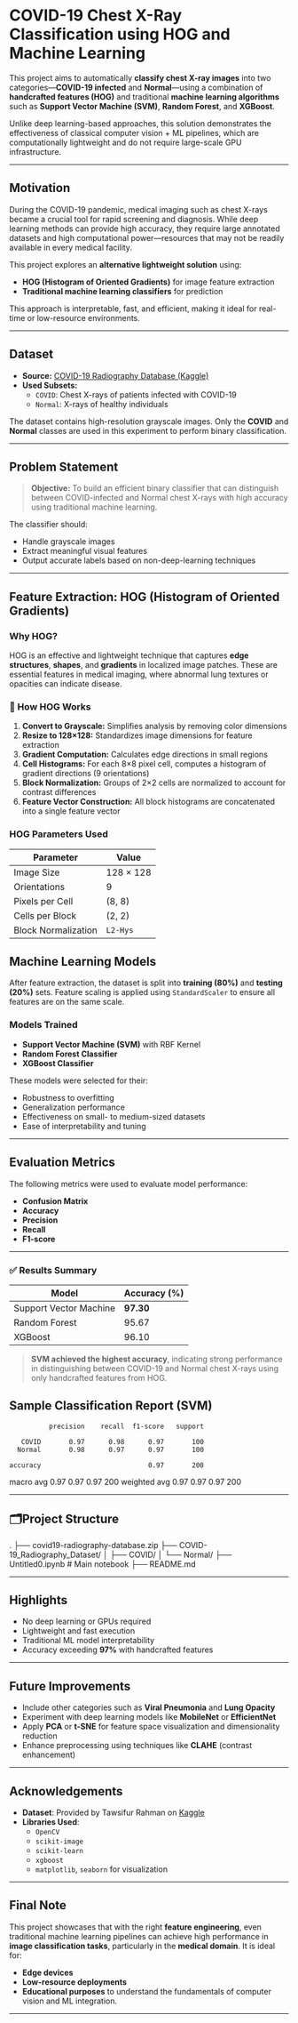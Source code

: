 #  COVID-19 Chest X-Ray Classification using HOG and Machine Learning

This project aims to automatically **classify chest X-ray images** into two categories—**COVID-19 infected** and **Normal**—using a combination of **handcrafted features (HOG)** and traditional **machine learning algorithms** such as **Support Vector Machine (SVM)**, **Random Forest**, and **XGBoost**.

Unlike deep learning-based approaches, this solution demonstrates the effectiveness of classical computer vision + ML pipelines, which are computationally lightweight and do not require large-scale GPU infrastructure.

---

##  Motivation

During the COVID-19 pandemic, medical imaging such as chest X-rays became a crucial tool for rapid screening and diagnosis. While deep learning methods can provide high accuracy, they require large annotated datasets and high computational power—resources that may not be readily available in every medical facility.

This project explores an **alternative lightweight solution** using:
- **HOG (Histogram of Oriented Gradients)** for image feature extraction
- **Traditional machine learning classifiers** for prediction

This approach is interpretable, fast, and efficient, making it ideal for real-time or low-resource environments.

---

##  Dataset

- **Source:** [COVID-19 Radiography Database (Kaggle)](https://www.kaggle.com/datasets/tawsifurrahman/covid19-radiography-database)
- **Used Subsets:**
  - `COVID`: Chest X-rays of patients infected with COVID-19
  - `Normal`: X-rays of healthy individuals

The dataset contains high-resolution grayscale images. Only the **COVID** and **Normal** classes are used in this experiment to perform binary classification.

---

## Problem Statement

> **Objective:** To build an efficient binary classifier that can distinguish between COVID-infected and Normal chest X-rays with high accuracy using traditional machine learning.

The classifier should:
- Handle grayscale images
- Extract meaningful visual features
- Output accurate labels based on non-deep-learning techniques

---

##  Feature Extraction: HOG (Histogram of Oriented Gradients)

###  Why HOG?

HOG is an effective and lightweight technique that captures **edge structures**, **shapes**, and **gradients** in localized image patches. These are essential features in medical imaging, where abnormal lung textures or opacities can indicate disease.

### 🔬 How HOG Works

1. **Convert to Grayscale:** Simplifies analysis by removing color dimensions
2. **Resize to 128×128:** Standardizes image dimensions for feature extraction
3. **Gradient Computation:** Calculates edge directions in small regions
4. **Cell Histograms:** For each 8×8 pixel cell, computes a histogram of gradient directions (9 orientations)
5. **Block Normalization:** Groups of 2×2 cells are normalized to account for contrast differences
6. **Feature Vector Construction:** All block histograms are concatenated into a single feature vector

### HOG Parameters Used

| Parameter           | Value         |
|---------------------|---------------|
| Image Size          | 128 × 128     |
| Orientations        | 9             |
| Pixels per Cell     | (8, 8)        |
| Cells per Block     | (2, 2)        |
| Block Normalization | `L2-Hys`      |

##  Machine Learning Models

After feature extraction, the dataset is split into **training (80%)** and **testing (20%)** sets. Feature scaling is applied using `StandardScaler` to ensure all features are on the same scale.

###  Models Trained

- **Support Vector Machine (SVM)** with RBF Kernel  
- **Random Forest Classifier**  
- **XGBoost Classifier**

These models were selected for their:
- Robustness to overfitting
- Generalization performance
- Effectiveness on small- to medium-sized datasets
- Ease of interpretability and tuning

---

## Evaluation Metrics

The following metrics were used to evaluate model performance:
- **Confusion Matrix**
- **Accuracy**
- **Precision**
- **Recall**
- **F1-score**

---

### ✅ Results Summary

| Model                  | Accuracy (%) |
|------------------------|--------------|
| Support Vector Machine | **97.30**    |
| Random Forest          | 95.67        |
| XGBoost                | 96.10        |

> **SVM achieved the highest accuracy**, indicating strong performance in distinguishing between COVID-19 and Normal chest X-rays using only handcrafted features from HOG.

##  Sample Classification Report (SVM)

              precision    recall  f1-score   support

       COVID       0.97      0.98      0.97       100
      Normal       0.98      0.97      0.97       100

    accuracy                           0.97       200
   macro avg       0.97      0.97      0.97       200
weighted avg       0.97      0.97      0.97       200


---

## 🗂Project Structure
.
├── covid19-radiography-database.zip
├── COVID-19_Radiography_Dataset/
│   ├── COVID/
│   └── Normal/
├── Untitled0.ipynb     # Main notebook
├── README.md


---

## Highlights

- No deep learning or GPUs required
- Lightweight and fast execution
- Traditional ML model interpretability
- Accuracy exceeding **97%** with handcrafted features

---

##  Future Improvements

- Include other categories such as **Viral Pneumonia** and **Lung Opacity**
- Experiment with deep learning models like **MobileNet** or **EfficientNet**
- Apply **PCA** or **t-SNE** for feature space visualization and dimensionality reduction
- Enhance preprocessing using techniques like **CLAHE** (contrast enhancement)

---

##  Acknowledgements

- **Dataset**: Provided by Tawsifur Rahman on [Kaggle](https://www.kaggle.com/datasets/tawsifurrahman/covid19-radiography-database)
- **Libraries Used**:
  - `OpenCV`
  - `scikit-image`
  - `scikit-learn`
  - `xgboost`
  - `matplotlib`, `seaborn` for visualization

---

##  Final Note

This project showcases that with the right **feature engineering**, even traditional machine learning pipelines can achieve high performance in **image classification tasks**, particularly in the **medical domain**. It is ideal for:
- **Edge devices**
- **Low-resource deployments**
- **Educational purposes** to understand the fundamentals of computer vision and ML integration.

---


        
